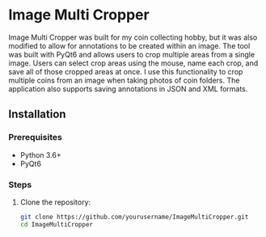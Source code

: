 # Image Multi Cropper

Image Multi Cropper was built for my coin collecting hobby, but it was also modified to allow for annotations to be created within an image.  The tool was built with PyQt6 and allows users to crop multiple areas from a single image. Users can select crop areas using the mouse, name each crop, and save all of those cropped areas at once.  I use this functionality to crop multiple coins from an image when taking photos of coin folders.  The application also supports saving annotations in JSON and XML formats.

## Installation

### Prerequisites

- Python 3.6+
- PyQt6

### Steps

1. Clone the repository:
   ```bash
   git clone https://github.com/yourusername/ImageMultiCropper.git
   cd ImageMultiCropper
